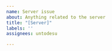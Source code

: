 ```yaml
---
name: Server issue
about: Anything related to the server
title: "[Server]"
labels: ''
assignees: untodesu

---
```



